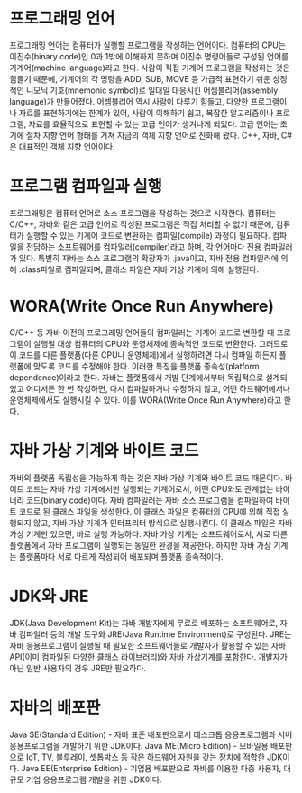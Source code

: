 # 프로그래밍 언어 
프로그래밍 언어는 컴퓨터가 실행할 프로그램을 작성하는 언어이다. 
컴퓨터의 CPU는 이진수(binary code)인 0과 1밖에 이해하지 못하며 이진수 명령어들로 구성된 언어를 기계어(machine language)라고 한다. 
사람이 직접 기계어 프로그램을 작성하는 것은 힘들기 때문에, 기계어의 각 명령을 ADD, SUB, MOVE 등 가급적 표현하기 쉬운 상징적인 니모닉 기호(mnemonic symbol)로 
일대일 대응시킨 어셈블리어(assembly language)가 만들어졌다. 
어셈블리어 역시 사람이 다루기 힘들고, 다양한 프로그램이나 자료를 표현하기에는 한계가 있어, 사람이 이해하기 쉽고, 복잡한 알고리즘이나 프로그램, 
자료를 효율적으로 표현할 수 있는 고급 언어가 생겨나게 되었다. 
고급 언어는 초기에 절차 지향 언어 형태를 거쳐 지금의 객체 지향 언어로 진화해 왔다. 
C++, 자바, C#은 대표적인 객체 지향 언어이다. 


# 프로그램 컴파일과 실행 
프로그래밍은 컴퓨터 언어로 소스 프로그램을 작성하는 것으로 시작한다. 
컴퓨터는 C/C++, 자바와 같은 고급 언어로 작성된 프로그램은 직접 처리할 수 없기 때문에, 컴퓨터가 실행할 수 있는 기계어 코드로 변환하는 컴파일(compile) 과정이 필요하다. 
컴파일을 전담하는 소프트웨어를 컴파일러(compiler)라고 하며, 각 언어마다 전용 컴파일러가 있다. 
특별히 자바는 소스 프로그램의 확장자가 .java이고, 자바 전용 컴파일러에 의해 .class파일로 컴파일되며, 클래스 파일은 자바 가상 기계에 의해 실행된다.


# WORA(Write Once Run Anywhere)
C/C++ 등 자바 이전의 프로그래밍 언어들의 컴파일러는 기계어 코드로 변환할 때 프로그램이 실행될 대상 컴퓨터의 CPU와 운영체제에 종속적인 코드로 변환한다. 
그러므로 이 코드를 다른 플랫폼(다른 CPU나 운영체제)에서 실행하려면 다시 컴파일 하든지 플랫폼에 맞도록 코드를 수정해야 한다. 
이러한 특징을 플랫폼 종속성(platform dependence)이라고 한다. 
자바는 플랫폼에서 개발 단계에서부터 독립적으로 설계되었고 어디서든 한 번 작성하면, 
다시 컴파일하거나 수정하지 않고, 어떤 하드웨어에서나 운영체제에서도 실행시킬 수 있다. 
이를 WORA(Write Once Run Anywhere)라고 한다.


# 자바 가상 기계와 바이트 코드 
자바의 플랫폼 독립성을 가능하게 하는 것은 자바 가상 기계와 바이트 코드 때문이다. 
바이트 코드는 자바 가상 기계에서만 실행되는 기계어로서, 어떤 CPU와도 관계없는 바이너리 코드(binary code)이다. 
자바 컴파일러는 자바 소스 프로그램을 컴파일하여 바이트 코드로 된 클래스 파일을 생성한다. 
이 클래스 파일은 컴퓨터의 CPU에 의해 직접 실행되지 않고, 자바 가상 기계가 인터프리터 방식으로 실행시킨다. 
이 클래스 파일은 자바 가상 기계만 있으면, 바로 실행 가능하다. 
자바 가상 기계는 소프트웨어로서, 서로 다른 플랫폼에서 자바 프로그램이 실행되는 동일한 환경을 제공한다. 
하지만 자바 가상 기계는 플랫폼마다 서로 다르게 작성되어 배포되며 플랫폼 종속적이다.


# JDK와 JRE 
JDK(Java Development Kit)는 자바 개발자에게 무료로 배포하는 소프트웨어로, 자바 컴파일러 등의 개발 도구와 JRE(Java Runtime Environment)로 구성된다. 
JRE는 자바 응용프로그램이 실행될 때 필요한 소프트웨어들로 개발자가 활용할 수 있는 자바 API(이미 컴파일된 다양한 클래스 라이브러리)와 자바 가상기계를 포함한다. 
개발자가 아닌 일반 사용자의 경우 JRE만 필요하다.


# 자바의 배포판 
Java SE(Standard Edition) - 자바 표준 배포판으로서 데스크톱 응용프로그램과 서버 응용프로그램을 개발하기 위한 JDK이다. 
Java ME(Micro Edition) - 모바일용 배포판으로 IoT, TV, 블루레이, 셋톱박스 등 작은 하드웨어 자원을 갖는 장치에 적합한 JDK이다. 
Java EE(Enterprise Edition) - 기업용 배포판으로 자바를 이용한 다중 사용자, 대규모 기업 응용프로그램 개발을 위한 JDK이다.
